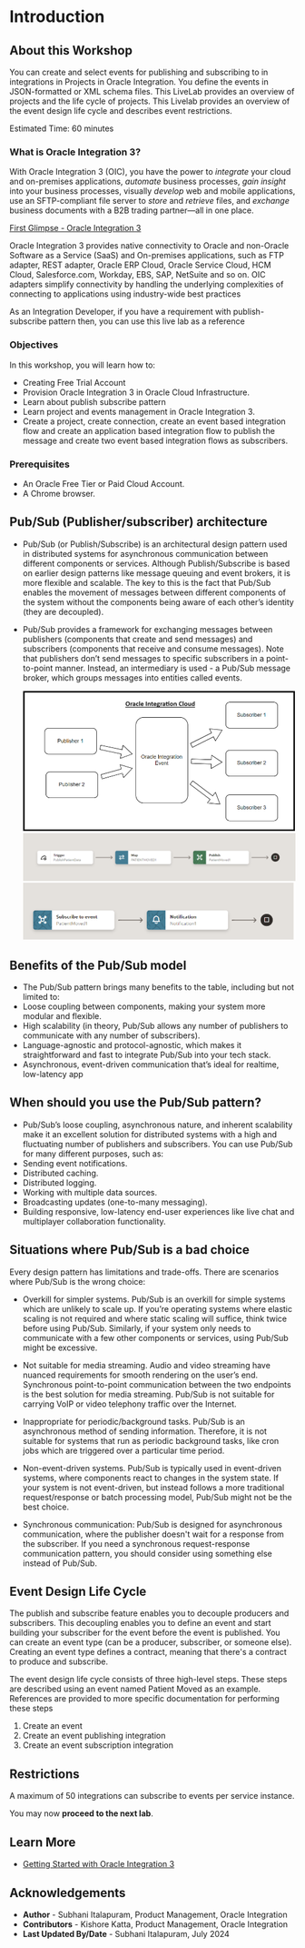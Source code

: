 # Introduction

## About this Workshop

You can create and select events for publishing and subscribing to in integrations in Projects in Oracle Integration. You define the events in JSON-formatted or XML schema files.
This LiveLab provides an overview of projects and the life cycle of projects.
This Livelab provides an overview of the event design life cycle and describes event restrictions.

Estimated Time: 60 minutes

### What is Oracle Integration 3?
With Oracle Integration 3 (OIC), you have the power to *integrate* your cloud and on-premises applications, *automate* business processes, *gain insight* into your business processes, visually *develop* web and mobile applications, use an SFTP-compliant file server to *store* and *retrieve* files, and *exchange* business documents with a B2B trading partner—all in one place.

[First Glimpse - Oracle Integration 3](youtube:yW3TEBWkFbg)

Oracle Integration 3 provides native connectivity to Oracle and non-Oracle Software as a Service (SaaS) and On-premises applications, such as FTP adapter, REST adapter, Oracle ERP Cloud, Oracle Service Cloud, HCM Cloud, Salesforce.com, Workday, EBS, SAP, NetSuite and so on. OIC adapters simplify connectivity by handling the underlying complexities of connecting to applications using industry-wide best practices

As an Integration Developer, if you have a requirement with publish-subscribe pattern then, you can use  this live lab as a reference

### Objectives

In this workshop, you will learn how to:

* Creating Free Trial Account
* Provision Oracle Integration 3 in Oracle Cloud Infrastructure.
* Learn about publish subscribe pattern
* Learn project and events management in Oracle Integration 3.
* Create a project, create connection, create an event based integration flow and create an application based integration flow to publish the message and create two event based integration flows as subscribers.

### Prerequisites

* An Oracle Free Tier or Paid Cloud Account.
* A Chrome browser.

## Pub/Sub (Publisher/subscriber) architecture

* Pub/Sub (or Publish/Subscribe) is an architectural design pattern used in distributed systems for asynchronous communication between different components or services. Although Publish/Subscribe is based on earlier design patterns like message queuing and event brokers, it is more flexible and scalable. The key to this is the fact that Pub/Sub enables the movement of messages between different components of the system without the components being aware of each other’s identity (they are decoupled).

* Pub/Sub provides a framework for exchanging messages between publishers (components that create and send messages) and subscribers (components that receive and consume messages). Note that publishers don’t send messages to specific subscribers in a point-to-point manner. Instead, an intermediary is used - a Pub/Sub message broker, which groups messages into entities called events.

    ![architecture](../images/architecture.png)
    ![publisher](../images/publisher.png)
    ![subscriber](../images/subscriber.png)

## Benefits of the Pub/Sub model

* The Pub/Sub pattern brings many benefits to the table, including but not limited to:
* Loose coupling between components, making your system more modular and flexible.
* High scalability (in theory, Pub/Sub allows any number of  publishers to communicate with any number of subscribers).
* Language-agnostic and protocol-agnostic, which makes it straightforward and fast to integrate Pub/Sub into your tech stack.
* Asynchronous, event-driven communication that’s ideal for realtime, low-latency app

## When should you use the Pub/Sub pattern?

* Pub/Sub’s loose coupling, asynchronous nature, and inherent scalability make it an excellent solution for distributed systems with a high and fluctuating number of publishers and subscribers. You can use Pub/Sub for many different purposes, such as:
* Sending event notifications.
* Distributed caching.
* Distributed logging.
* Working with multiple data sources.
* Broadcasting updates (one-to-many messaging).
* Building responsive, low-latency end-user experiences like live chat and multiplayer collaboration functionality.

## Situations where Pub/Sub is a bad choice

Every design pattern has limitations and trade-offs. There are scenarios where Pub/Sub is the wrong choice:

* Overkill for simpler systems. Pub/Sub is an overkill for simple systems which are unlikely to scale up. If you’re operating systems where elastic scaling is not required and where static scaling will suffice, think twice before using Pub/Sub. Similarly, if your system only needs to communicate with a few other components or services, using Pub/Sub might be excessive.

* Not suitable for media streaming. Audio and video streaming have nuanced requirements for smooth rendering on the user’s end. Synchronous point-to-point communication between the two endpoints is the best solution for media streaming. Pub/Sub is not suitable for carrying VoIP or video telephony traffic over the Internet.

* Inappropriate for periodic/background tasks. Pub/Sub is an asynchronous method of sending information. Therefore, it is not suitable for systems that run as periodic background tasks, like cron jobs which are triggered over a particular time period.

* Non-event-driven systems. Pub/Sub is typically used in event-driven systems, where components react to changes in the system state. If your system is not event-driven, but instead follows a more traditional request/response or batch processing model, Pub/Sub might not be the best choice.

* Synchronous communication: Pub/Sub is designed for asynchronous communication, where the publisher doesn't wait for a response from the subscriber. If you need a synchronous request-response communication pattern, you should consider using something else instead of Pub/Sub.

## Event Design Life Cycle

The publish and subscribe feature enables you to decouple producers and subscribers. This decoupling enables you to define an event and start building your subscriber for the event before the event is published. You can create an event type (can be a producer, subscriber, or someone else). Creating an event type defines a contract, meaning that there's a contract to produce and subscribe.

The event design life cycle consists of three high-level steps. These steps are described using an event named Patient Moved as an example. References are provided to more specific documentation for performing these steps

1. Create an event
2. Create an event publishing integration
3. Create an event subscription integration

## Restrictions

A maximum of 50 integrations can subscribe to events per service instance.

You may now **proceed to the next lab**.

## Learn More

* [Getting Started with Oracle Integration 3](https://docs.oracle.com/en/cloud/paas/application-integration/index.html)

## Acknowledgements

* **Author** - Subhani Italapuram, Product Management, Oracle Integration
* **Contributors** - Kishore Katta, Product Management, Oracle Integration
* **Last Updated By/Date** - Subhani Italapuram, July 2024
